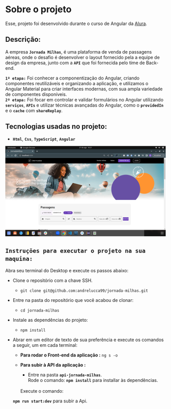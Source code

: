 # Sobre o projeto

Esse, projeto foi desenvolvido durante o curso de Angular da <a href="https://www.alura.com.br/" target="_blank">Alura</a>.
## Descrição:

A empresa <strong>`Jornada Milhas`</strong>, é uma plataforma de venda de passagens aéreas, onde o desafio é desenvolver o layout fornecido pela a equipe de design da empresa, junto com a <strong>`API`</strong> que foi fornecida pelo time de Back-end.<br />

<strong>`1º etapa:`</strong> Foi conhecer a componentização do Angular, criando componentes reutilizáveis e organizando a aplicação, e utilizamos o Angular Material para criar interfaces modernas, com sua ampla variedade de componentes disponíveis.<br /> <strong>`2º etapa:`</strong> Foi focar em controlar e validar formulários no Angular utilizando <strong>`serviços`</strong>, <strong>`APIs`</strong> e utilizar técnicas avançadas do Angular, como o <strong>`providedIn`</strong> e o <strong>`cache`</strong> com <strong>`shareReplay`</strong>.

## Tecnologias usadas no projeto:
 
 * <strong>`Html`</strong>, <strong>`Css`</strong>, <strong>`TypeScript`</strong>, <strong>`Angular`</strong>

<img src="./src/assets/imagens/jornada-milhas.png" alt="imagens">

## `Instruções para executar o projeto na sua maquina:`

Abra seu terminal do Desktop e execute os passos abaixo:

* Clone o repositório com a chave SSH.
  * `git clone git@github.com:andrelucca99/jornada-milhas.git`
* Entre na pasta do repositório que você acabou de clonar:
    * `cd jornada-milhas`
* Instale as dependências do projeto:
    * `npm install`

* Abrar em um editor de texto de sua preferência e execute os comandos a seguir, um em cada terminal:

  * <strong>Para rodar o Front-end da aplicação :</strong> `ng s -o`

  * <strong>Para subir à API da aplicação :</strong><br />
    * Entre na pasta <strong>`api-jornada-milhas`</strong>. <br />
    Rode o comando: <strong>`npm install`</strong>
    para installar às dependências.
    <br />
    Execute o comando:
  <strong>`npm run start:dev`</strong> para subir a Api.
